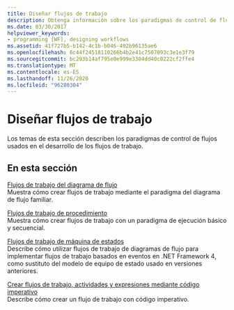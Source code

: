 ```yaml
---
title: Diseñar flujos de trabajo
description: Obtenga información sobre los paradigmas de control de flujo, como diagrama de flujo, procedimiento y equipo de estado, en flujo de trabajo de desarrollo y creación de flujos de trabajo con código imperativo.
ms.date: 03/30/2017
helpviewer_keywords:
- programming [WF], designing workflows
ms.assetid: 41f727b5-b142-4c1b-b046-492b96135ae6
ms.openlocfilehash: 6c44f24518110266b4b2e41c7507093c3e1e3f79
ms.sourcegitcommit: bc293b14af795e0e999e3304dd40c0222cf2ffe4
ms.translationtype: MT
ms.contentlocale: es-ES
ms.lasthandoff: 11/26/2020
ms.locfileid: "96280304"
---
```

# <a name="designing-workflows"></a>Diseñar flujos de trabajo

Los temas de esta sección describen los paradigmas de control de flujos usados en el desarrollo de los flujos de trabajo.  
  
## <a name="in-this-section"></a>En esta sección  

 [Flujos de trabajo del diagrama de flujo](flowchart-workflows.md)  
 Muestra cómo crear flujos de trabajo mediante el paradigma del diagrama de flujo familiar.  
  
 [Flujos de trabajo de procedimiento](procedural-workflows.md)  
 Muestra cómo crear flujos de trabajo con un paradigma de ejecución básico y secuencial.  
  
 [Flujos de trabajo de máquina de estados](state-machine-workflows.md)  
 Describe cómo utilizar flujos de trabajo de diagramas de flujo para implementar flujos de trabajo basados en eventos en .NET Framework 4, como sustituto del modelo de equipo de estado usado en versiones anteriores.  
  
 [Crear flujos de trabajo, actividades y expresiones mediante código imperativo](authoring-workflows-activities-and-expressions-using-imperative-code.md)  
 Describe cómo crear un flujo de trabajo con código imperativo.

